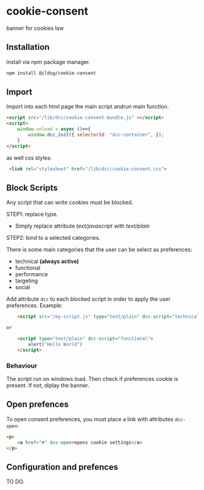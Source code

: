 # cookie-consent
banner for cookies law

## Installation
install via npm package manager.

```bash
npm install @ildug/cookie-consent
```

## Import 
Import into each html page the main script andrun main function.

```html
<script src="/lib/dcc/cookie-consent-bundle.js" ></script>
<script>
    window.onload = async ()=>{
        window.dcc_init({ selectorId: "dcc-container", });
    }
</script>
```

as well css styles:
```html
 <link rel="stylesheet" href="/lib/dcc/cookie-consent.css">
```

## Block Scripts
Any script that can write cookies must be blocked. 

STEP1: replace type.

- Simply replace attribute *text/javascript*  with *text/plain*

STEP2: bind to a selected categories.

There is some main categories that the user can be select as preferences:
 - technical **(always active)**
 - functional
 - performance
 - targeting
 - social

Add attribute ```dcc``` to each blocked script in order to apply the user preferences.
Example:
```html
    <script src="/my-script.js" type="text/plain" dcc-script="technical"></script>

or

    <script type="text/plain" dcc-script="functional">
        alert("Hello World")
    </script>
```

### Behaviour

The script run on windows load. Then check if preferences cookie is present. If not, diplay the banner.

## Open prefences
To open consent preferences,  you must place a link with attributes *```dcc-open```*:
```html
<p>
    <a href="#" dcc-open>opens cookie settings</a>
</p>
```


## Configuration and prefences
TO DO.


